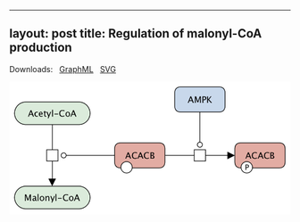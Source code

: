 
---
layout: post
title: Regulation of malonyl-CoA production
---

Downloads: &nbsp; 
[GraphML](../downloads/F013-malonyl-CoA.graphml) &nbsp;
[SVG](../downloads/F013-malonyl-CoA.svg) &nbsp;
<p align="middle"><a href="/malonyl-CoA/"><img id="image" src="/downloads/F013-malonyl-CoA.png" width="550"/></a></p>

